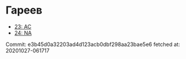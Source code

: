 # Гареев
- [23: AC](23.md)
- [24: NA](24.md)

Commit: e3b45d0a32203ad4d123acb0dbf298aa23bae5e6
 fetched at: 20201027-061717
